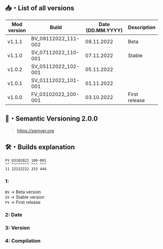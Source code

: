 ## 📥・List of all versions
| Mod version | Build               | Date (DD.MM.YYYY) | Description   | 
|-------------|---------------------|-------------------|:--------------|
| v1.1.1      | BV_09112022_111-002 | 09.11.2022        | Beta          |
| v1.1.0      | SV_07112022_110-001 | 07.11.2022        | Stable        |
| v1.0.2      | SV_05112022_102-001 | 05.11.2022        |               |
| v1.0.1      | SV_01112022_101-001 | 01.11.2022        |               |
| v1.0.0      | FV_03102022_100-001 | 03.10.2022        | First release |

## 📝・Semantic Versioning 2.0.0
> https://semver.org

## 🛠️・Builds explanation
```
FV_03102022_100-001
^^ ^^^^^^^^ ^^^ ^^^  
11 22222222 333 444
```

### 1:  
`BV` -> Beta version  
`SV` -> Stable version  
`FV` -> First release

### 2: Date
### 3: Version
### 4: Compilation
